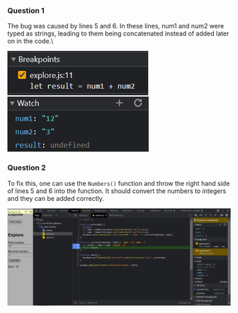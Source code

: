 ### Question 1
The bug was caused by lines 5 and 6. In these lines, num1 and num2 were typed as strings, leading to them being concatenated instead of added later on in the code.\

![breakpoints](./result-calculateSum.png)  
![watch](./result-dataType.png) 
### Question 2
To fix this, one can use the `Numbers()` function and throw the right hand side of lines 5 and 6 into the function. It should convert the numbers to integers and they can be added correctly. 

![fix](./fix.png)
